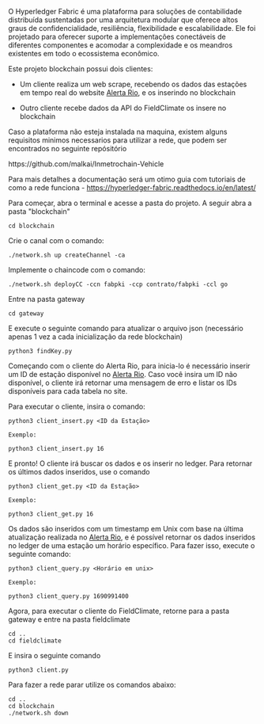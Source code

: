 O Hyperledger Fabric é uma plataforma para soluções de contabilidade distribuída sustentadas por uma arquitetura modular que oferece altos graus de confidencialidade, resiliência, flexibilidade e escalabilidade. Ele foi projetado para oferecer suporte a implementações conectáveis ​​de diferentes componentes e acomodar a complexidade e os meandros existentes em todo o ecossistema econômico.

Este projeto blockchain possui dois clientes:

- Um cliente realiza um web scrape, recebendo os dados das estações em tempo real do website [Alerta Rio](http://alertario.rio.rj.gov.br/tabela-de-dados/), e os inserindo no blockchain

- Outro cliente recebe dados da API do FieldClimate os insere no blockchain



Caso a plataforma não esteja instalada na maquina, existem alguns requisitos minimos necessarios para utilizar a rede, que podem ser encontrados no seguinte repósitório
<link>https://github.com/malkai/Inmetrochain-Vehicle</link>

Para mais detalhes a documentação será um otimo guia com tutoriais de como a rede funciona -  <link>https://hyperledger-fabric.readthedocs.io/en/latest/</link>

Para começar, abra o terminal e acesse a pasta do projeto.
A seguir abra a pasta "blockchain"

```
cd blockchain
```
Crie o canal com o comando:

```
./network.sh up createChannel -ca
```

Implemente o chaincode com o comando:

```
./network.sh deployCC -ccn fabpki -ccp contrato/fabpki -ccl go
```
Entre na pasta gateway

```
cd gateway
```

E execute o seguinte comando para atualizar o arquivo json (necessário apenas 1 vez a cada inicialização da rede blockchain)

```
python3 findKey.py
```

Começando com o cliente do Alerta Rio, para inicia-lo é necessário inserir um ID de estação disponível no [Alerta Rio](http://alertario.rio.rj.gov.br/tabela-de-dados/). Caso você insira um ID não disponível, o cliente irá retornar uma mensagem de erro e listar os IDs disponíveis para cada tabela no site.

Para executar o cliente, insira o comando:

```
python3 client_insert.py <ID da Estação>

Exemplo:

python3 client_insert.py 16
```

E pronto! O cliente irá buscar os dados e os inserir no ledger. Para retornar os últimos dados inseridos, use o comando

```
python3 client_get.py <ID da Estação>

Exemplo:

python3 client_get.py 16
```

Os dados são inseridos com um timestamp em Unix com base na última atualização realizada no [Alerta Rio](http://alertario.rio.rj.gov.br/tabela-de-dados/), e é possível retornar os dados inseridos no ledger de uma estação um horário específico. Para fazer isso, execute o seguinte comando:

```
python3 client_query.py <Horário em unix>

Exemplo:

python3 client_query.py 1690991400
```

Agora, para executar o cliente do FieldClimate, retorne para a pasta gateway e entre na pasta fieldclimate

```
cd ..
cd fieldclimate
```

E insira o seguinte comando

```
python3 client.py
```


Para fazer a rede parar utilize os comandos abaixo:

```
cd .. 
cd blockchain
./network.sh down
```


